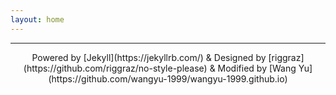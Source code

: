 ```yaml
---
layout: home
---
```


[//]: 这里的文字将在网页的底部出现

---

<center>Powered by [Jekyll](https://jekyllrb.com/) & Designed by [riggraz](https://github.com/riggraz/no-style-please) & Modified by [Wang Yu](https://github.com/wangyu-1999/wangyu-1999.github.io)</center>
